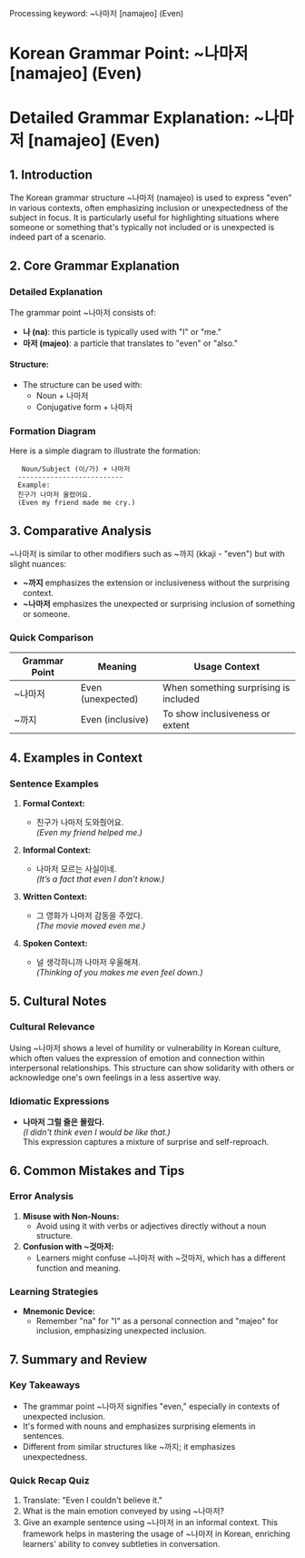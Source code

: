 Processing keyword: ~나마저 [namajeo] (Even)
# Korean Grammar Point: ~나마저 [namajeo] (Even)
# Detailed Grammar Explanation: ~나마저 [namajeo] (Even)
## 1. Introduction
The Korean grammar structure ~나마저 (namajeo) is used to express "even" in various contexts, often emphasizing inclusion or unexpectedness of the subject in focus. It is particularly useful for highlighting situations where someone or something that's typically not included or is unexpected is indeed part of a scenario.
## 2. Core Grammar Explanation
### Detailed Explanation
The grammar point ~나마저 consists of:
- **나 (na)**: this particle is typically used with "I" or "me."
- **마저 (majeo)**: a particle that translates to "even" or "also."
#### Structure:
- The structure can be used with:
    - Noun + 나마저
    - Conjugative form + 나마저
### Formation Diagram
Here is a simple diagram to illustrate the formation:
```
   Noun/Subject (이/가) + 나마저
  --------------------------
  Example: 
  친구가 나마저 울렸어요. 
  (Even my friend made me cry.)
```
## 3. Comparative Analysis
~나마저 is similar to other modifiers such as ~까지 (kkaji - "even") but with slight nuances:
- **~까지** emphasizes the extension or inclusiveness without the surprising context.
- **~나마저** emphasizes the unexpected or surprising inclusion of something or someone.
### Quick Comparison
| Grammar Point | Meaning        | Usage Context                    |
|---------------|----------------|-----------------------------------|
| ~나마저      | Even (unexpected) | When something surprising is included |
| ~까지        | Even (inclusive) | To show inclusiveness or extent  |
## 4. Examples in Context
### Sentence Examples
1. **Formal Context:**
   - 친구가 나마저 도와줬어요.  
     *(Even my friend helped me.)*
   
2. **Informal Context:**
   - 나마저 모르는 사실이네.  
     *(It’s a fact that even I don’t know.)*
   
3. **Written Context:**
   - 그 영화가 나마저 감동을 주었다.  
     *(The movie moved even me.)*
   
4. **Spoken Context:**
   - 널 생각하니까 나마저 우울해져.  
     *(Thinking of you makes me even feel down.)*
## 5. Cultural Notes
### Cultural Relevance
Using ~나마저 shows a level of humility or vulnerability in Korean culture, which often values the expression of emotion and connection within interpersonal relationships. This structure can show solidarity with others or acknowledge one's own feelings in a less assertive way.
### Idiomatic Expressions
- **나마저 그럴 줄은 몰랐다.**  
 *(I didn't think even I would be like that.)*  
This expression captures a mixture of surprise and self-reproach.
## 6. Common Mistakes and Tips
### Error Analysis
1. **Misuse with Non-Nouns:**
   - Avoid using it with verbs or adjectives directly without a noun structure. 
2. **Confusion with ~것마저:**
   - Learners might confuse ~나마저 with ~것마저, which has a different function and meaning.
### Learning Strategies
- **Mnemonic Device:** 
   - Remember "na" for "I" as a personal connection and "majeo" for inclusion, emphasizing unexpected inclusion.
## 7. Summary and Review
### Key Takeaways
- The grammar point ~나마저 signifies "even," especially in contexts of unexpected inclusion.
- It's formed with nouns and emphasizes surprising elements in sentences.
- Different from similar structures like ~까지; it emphasizes unexpectedness.
### Quick Recap Quiz
1. Translate: "Even I couldn't believe it."
2. What is the main emotion conveyed by using ~나마저?
3. Give an example sentence using ~나마저 in an informal context. 
This framework helps in mastering the usage of ~나마저 in Korean, enriching learners' ability to convey subtleties in conversation.
